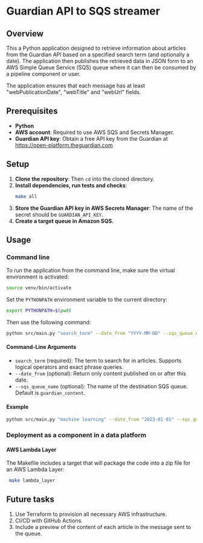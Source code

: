 # Guardian API to SQS streamer

## Overview
This a Python application designed to retrieve information about articles from the Guardian API based on a specified search term (and optionally a date). The application then publishes the retrieved data in JSON form to an AWS Simple Queue Service (SQS) queue where it can then be consumed by a pipeline component or user.

The application ensures that each message has at least "webPublicationDate", "webTitle" and "webUrl" fields.


## Prerequisites
- **Python**
- **AWS account**: Required to use AWS SQS and Secrets Manager.
- **Guardian API key**: Obtain a free API key from the Guardian at https://open-platform.theguardian.com


## Setup
1. **Clone the repository**:
   Then `cd` into the cloned directory.
2. **Install dependencies, run tests and checks**:
   ```sh
   make all
   ```
3. **Store the Guardian API key in AWS Secrets Manager**:
   The name of the secret should be `GUARDIAN_API_KEY`.
4. **Create a target queue in Amazon SQS.**


## Usage
### Command line
To run the application from the command line, make sure the virtual environment is activated:
```sh
source venv/bin/activate
```

Set the `PYTHONPATH` environment variable to the current directory:
```sh
export PYTHONPATH=$(pwd)
```

Then use the following command:
```sh
python src/main.py "search_term" --date_from "YYYY-MM-DD" --sqs_queue_name "queue_name"
```

#### Command-Line Arguments
- `search_term` (required): The term to search for in articles. Supports logical operators and exact phrase queries.
- `--date_from` (optional): Return only content published on or after this date.
- `--sqs_queue_name` (optional): The name of the destination SQS queue. Default is `guardian_content`.

#### Example
```sh
python src/main.py "machine learning" --date_from "2023-01-01" --sqs_queue_name "guardian_content"
```


### Deployment as a component in a data platform
#### AWS Lambda Layer
The Makefile includes a target that will package the code into a zip file for an AWS Lambda Layer:
  ```sh
   make lambda_layer
   ```


## Future tasks
1. Use Terraform to provision all necessary AWS infrastructure.
2. CI/CD with GitHub Actions.
3. Include a preview of the content of each article in the message sent to the queue.